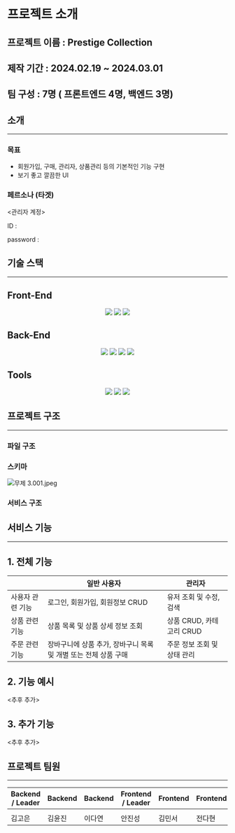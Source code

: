 # 프로젝트 소개


## 프로젝트 이름 : Prestige Collection
## 제작 기간 : 2024.02.19 ~ 2024.03.01
## 팀 구성 : 7명 ( 프론트엔드 4명, 백엔드 3명)

## 소개

---

### 목표

- 회원가입, 구매, 관리자, 상품관리 등의 기본적인 기능 구현
- 보기 좋고 깔끔한 UI

### 페르소나 (타겟)

<관리자 계정>

ID : 

password : 

## 기술 스택

---

## Front-End
<div align="center">
	<img src="https://img.shields.io/badge/JavaScript-F7DF1E?style=flat&logo=Java&logoColor=white" />
	<img src="https://img.shields.io/badge/HTML5-E34F26?style=flat&logo=HTML5&logoColor=white" />
	<img src="https://img.shields.io/badge/CSS3-1572B6?style=flat&logo=CSS3&logoColor=white" />
</div>

## Back-End
<div align="center">
	<img src="https://img.shields.io/badge/Node.js-339933?style=flat&logo=Node.js&logoColor=white" />
	<img src="https://img.shields.io/badge/Express-000000?style=flat&logo=Express&logoColor=white" />
	<img src="https://img.shields.io/badge/MongoDB-47A248?style=flat&logo=MongoDB&logoColor=white" />
	<img src="https://img.shields.io/badge/Mongoose-880000?style=flat&logo=Mongoose&logoColor=white" />
</div>

## Tools
<div align="center">
	<img src="https://img.shields.io/badge/GitLab-FC6D26?style=flat&logo=GitLab&logoColor=white" />
	<img src="https://img.shields.io/badge/Notion-000000?style=flat&logo=Notion&logoColor=white" />
	<img src="https://img.shields.io/badge/Discord-5865F2?style=flat&logo=Discord&logoColor=white" />
</div>

## 프로젝트 구조

---

### 파일 구조

### 스키마

![무제 3.001.jpeg](README%20md%20e06cdf9ddf254e6db6e65e37a789f669/%25E1%2584%2586%25E1%2585%25AE%25E1%2584%258C%25E1%2585%25A6_3.001.jpeg)

### 서비스 구조

## 서비스 기능

---

## 1. 전체 기능

|  | 일반 사용자 | 관리자 |
| --- | --- | --- |
| 사용자 관련 기능 | 로그인, 회원가입, 회원정보 CRUD | 유저 조회 및 수정, 검색 |
| 상품 관련 기능 | 상품 목록 및 상품 상세 정보 조회 | 상품 CRUD, 카테고리 CRUD |
| 주문 관련 기능 | 장바구니에 상품 추가, 장바구니 목록 및 개별 또는 전체 상품 구매 | 주문 정보 조회 및 상태 관리 |

## 2. 기능 예시

<추후 추가>

## 3. 추가 기능

<추후 추가>

## 프로젝트 팀원

---

| Backend / Leader | Backend | Backend | Frontend / Leader | Frontend | Frontend | Frontend |
| --- | --- | --- | --- | --- | --- | --- |
|  |  |  |  |  |  |  |
| 김고은 | 김윤진 | 이다연 | 안진성 | 김민서 | 전다현 | 이유림 |
